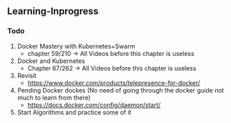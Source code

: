 ## Learning-Inprogress
   
### Todo
1. Docker Mastery with Kubernetes+Swarm 
   - chapter 59/210 -> All Videos before this chapter is useless
2. Docker and Kubernetes
   - Chapter 67/262  -> All Videos before this chapter is useless 
3. Revisit 
   - https://www.docker.com/products/telepresence-for-docker/ 
4. Pending Docker dockes (No need of going through the docker guide not much to learn from there)
   - https://docs.docker.com/config/daemon/start/
5. Start Algorithms and practice some of it
   
